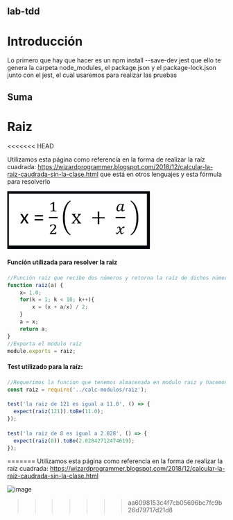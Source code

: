 ## lab-tdd
# Introducción
Lo primero que hay que hacer es un npm install --save-dev jest que ello te genera la carpeta node_modules, el package.json y el package-lock.json junto con el jest, el cual usaremos para realizar las pruebas

## Suma







# Raiz
<<<<<<< HEAD

Utilizamos esta página como referencia en la forma de realizar la raíz cuadrada: https://wizardprogrammer.blogspot.com/2018/12/calcular-la-raiz-caudrada-sin-la-clase.html que está en otros lenguajes y esta fórmula para resolverlo  

![1622059574843](https://raw.githubusercontent.com/yoomismo/lab-tdd/main/src/formula.png)



#### Función utilizada para resolver la raiz

```javascript
//Función raíz que recibe dos números y retorna la raíz de dichos números
function raiz(a) {
    x= 1.0;
    for(k = 1; k < 10; k++){
        x = (x + a/x) / 2;
    }
    a = x;
    return a;
}
//Exporta el módulo raíz
module.exports = raiz;
```

#### Test utilizado para la raíz:

```javascript
//Requerimos la funcion que tenemos almacenada en modulo raiz y hacemos el test dandole los valores correctos para la prueba
const raiz = require('../calc-modulos/raiz');

test('la raiz de 121 es igual a 11.0', () => {
  expect(raiz(121)).toBe(11.0);
});

test('la raiz de 8 es igual a 2.828', () => {
  expect(raiz(8)).toBe(2.82842712474619);
});
```



=======
Utilizamos esta página como referencia en la forma de realizar la raíz cuadrada: https://wizardprogrammer.blogspot.com/2018/12/calcular-la-raiz-caudrada-sin-la-clase.html 

![image](https://user-images.githubusercontent.com/12276202/119724110-91feb180-be6e-11eb-9f92-44035d82b15b.png)
>>>>>>> aa6098153c4f7cb05696bc7fc9b26d79717d21d8
